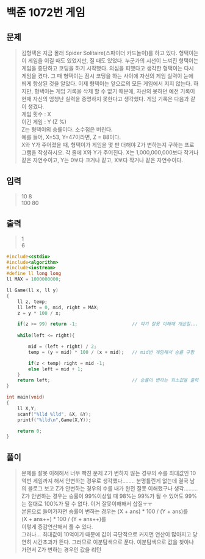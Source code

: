 # 백준 1072번 게임
## 문제

> 김형택은 지금 몰래 Spider Solitaire(스파이더 카드놀이)를 하고 있다.
형택이는 이 게임을 이길 때도 있었지만, 질 때도 있었다. 
누군가의 시선이 느껴진 형택이는 게임을 중단하고 코딩을 하기 시작했다.
의심을 피했다고 생각한 형택이는 다시 게임을 켰다. 
그 때 형택이는 잠시 코딩을 하는 사이에 자신의 게임 실력이 눈에 띄게 향상된 것을 알았다.
이제 형택이는 앞으로의 모든 게임에서 지지 않는다. 
하지만, 형택이는 게임 기록을 삭제 할 수 없기 때문에, 자신의 못하던 
예전 기록이 현재 자신의 엄청난 실력을 증명하지 못한다고 생각했다.
게임 기록은 다음과 같이 생겼다. </br>
게임 횟수 : X </br> 
이긴 게임 : Y (Z %) </br>
Z는 형택이의 승률이다. 소수점은 버린다.</br>
예를 들어, X=53, Y=47이라면, Z = 88이다.</br>
X와 Y가 주어졌을 때, 형택이가 게임을 몇 판 더해야 Z가 변하는지 구하는 프로그램을 작성하시오.
각 줄에 X와 Y가 주어진다. X는 1,000,000,000보다 작거나 같은 자연수이고, 
Y는 0보다 크거나 같고, X보다 작거나 같은 자연수이다.
## 입력
> 10 8</br>
  100 80</br>
## 출력
> 1</br>
  6
```c++
#include<cstdio>
#include<algorithm>
#include<iostream>
#define ll long long
ll MAX = 1000000000;

ll Game(ll x, ll y)
{
    ll z, temp;
    ll left = 0, mid, right = MAX;
    z = y * 100 / x;

    if(z >= 99) return -1;                    // 여기 잘못 이해해 개삽질... 진짜 눈물난다 금방풀 수 있는건데..
    
    while(left <= right){

        mid = (left + right) / 2;
        temp = (y + mid) * 100 / (x + mid);   // mid번 게임해서 승률 구함 

        if(z < temp) right = mid -1;          
        else left = mid + 1;
    }
    return left;                              // 승률이 변하는 최소값을 출력
}

int main(void)
{
    ll X,Y;
    scanf("%lld %lld", &X, &Y);
    printf("%lld\n",Game(X,Y));

    return 0;
}
```
## 풀이
> 문제를 잘못 이해해서 너무 빡친 문제
Z가 변하지 않는 경우의 수를 최대값인 10억번 게임까지 해서 안변하는 경우로 생각했다........ 분명틀린게 없는데 
결국 남의 블로그 보고 Z가 안변하는 경우의 수를 내가 완전 잘못 이해했구나 생각.........
Z가 안변하는 경우는 승률이 99%이상일 때
98%는 99%가 될 수 있어도
99%는 절대로 100%가 될 수 없다. 이거 잘못이해해서 삽질ㅜㅜ</br>
본론으로 들어가자면
승률이 변하는 경우는
(X + ans) * 100 / (Y + ans)를 </br>
(X + ans++) * 100 / (Y + ans++)를 </br>
이렇게 증감연산해서 풀 수 있다. </br>
그러나...
최대값이 10억이기 때문에 값이 극단적으로 커지면 연산이 많아지고
당연히 시간초과가 뜬다. 
그러므로 이분탐색으로 푼다.
이분탐색으로 값을 찾아나가면서 Z가 변하는 경우인 값을 리턴
